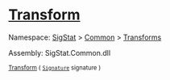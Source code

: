 # [Transform](./Normalize-100663634.md)

Namespace: [SigStat]() > [Common](./../../README.md) > [Transforms](./../README.md)

Assembly: SigStat.Common.dll

<sub>[Transform](./Normalize-100663634.md) ( [`Signature`](./../../Signature.md) signature )</sub>              <sub></sub>
